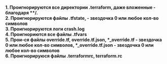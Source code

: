 **1. Проигнорируются все директории .terraform, даже вложенные - благодаря \*\*/.** <br />
**2. Проигнорируются файлы .tfstate,  - звездочка 0 или любое кол-во символов**<br />
**3. Проигнорируются логи crash.log**<br />
**4. Проигнориются все файлы .tfvars**<br />
**5. Прои-ся файлы override.tf, override.tf.json, \*_override.tf - звездочка 0 или любое кол-во символов,
\*_override.tf.json  - звездочка 0 или любое кол-во символов**<br />
**6. Проигнорируюся файлы .terraformrc, terraform.rc**
